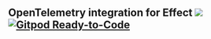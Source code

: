 ## OpenTelemetry integration for Effect [![](https://badgen.net/npm/v/@effect-ts/otel)](https://www.npmjs.com/package/@effect-ts/otel) [![Gitpod Ready-to-Code](https://img.shields.io/badge/Gitpod-ready--to--code-908a85?logo=gitpod)](https://gitpod.io/#https://github.com/Effect-TS/otel)
